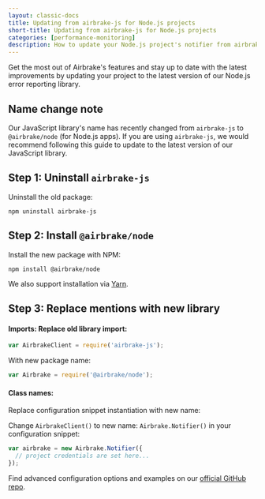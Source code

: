 ```yaml
---
layout: classic-docs
title: Updating from airbrake-js for Node.js projects
short-title: Updating from airbrake-js for Node.js projects
categories: [performance-monitoring]
description: How to update your Node.js project's notifier from airbrake-js
---
```


Get the most out of Airbrake's features and stay up to date with the latest
improvements by updating your project to the latest version of our Node.js
error reporting library.

## Name change note
Our JavaScript library's name has recently changed from `airbrake-js` to
`@airbrake/node` (for Node.js apps). If you are using `airbrake-js`, we would
recommend following this guide to update to the latest version of our
JavaScript library.

## Step 1: Uninstall `airbrake-js`

Uninstall the old package:

```shell
npm uninstall airbrake-js
```

## Step 2: Install `@airbrake/node`

Install the new package with NPM:

```shell
npm install @airbrake/node
```

We also support installation via
[Yarn](https://github.com/airbrake/airbrake-js/tree/master/packages/node#installation).

## Step 3: Replace mentions with new library

#### Imports: Replace old library import:
```js
var AirbrakeClient = require('airbrake-js');
```

With new package name:

```js
var Airbrake = require('@airbrake/node');
```

#### Class names:

Replace configuration snippet instantiation with new name:

Change `AirbrakeClient()` to new name: `Airbrake.Notifier()` in your
configuration snippet:

```js
var airbrake = new Airbrake.Notifier({
  // project credentials are set here...
});
```

Find advanced configuration options and examples on our [official GitHub
repo](https://github.com/airbrake/airbrake-js/tree/master/packages/node).
